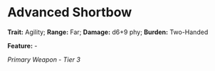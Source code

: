 # Advanced Shortbow

**Trait:** Agility; **Range:** Far; **Damage:** d6+9 phy; **Burden:** Two-Handed

**Feature:** -

*Primary Weapon - Tier 3*
